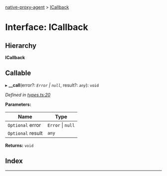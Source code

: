 [native-proxy-agent](../README.md) > [ICallback](../interfaces/icallback.md)

# Interface: ICallback

## Hierarchy

**ICallback**

## Callable
▸ **__call**(error?: *`Error` \| `null`*, result?: *`any`*): `void`

*Defined in [types.ts:20](https://github.axa.com/Digital/bauta-nodejs/blob/f67fbfa/packages/native-proxy-agent/src/types.ts#L20)*

**Parameters:**

| Name | Type |
| ------ | ------ |
| `Optional` error | `Error` \| `null` |
| `Optional` result | `any` |

**Returns:** `void`

## Index

---

